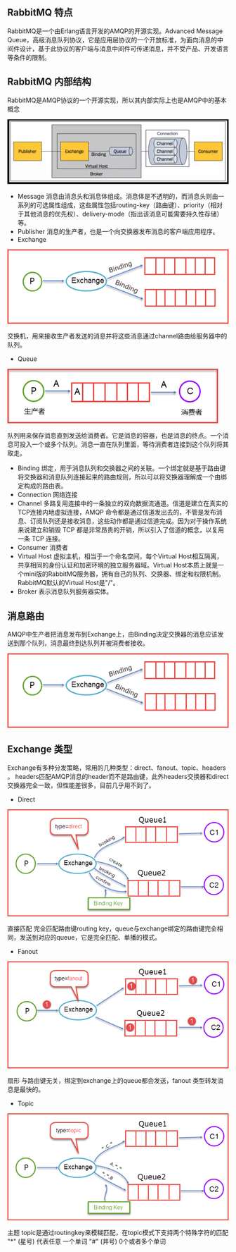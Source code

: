 ## RabbitMQ 特点
RabbitMQ是一个由Erlang语言开发的AMQP的开源实现。Advanced Message Queue，高级消息队列协议，它是应用层协议的一个开放标准，为面向消息的中间件设计，基于此协议的客户端与消息中间件可传递消息，并不受产品、开发语言等条件的限制。
## RabbitMQ 内部结构
RabbitMQ是AMQP协议的一个开源实现，所以其内部实际上也是AMQP中的基本概念 

![RabbitMQ 内部结构](https://github.com/Xun-Zhou/RabbitMQ/blob/master/introduce/base.png "RabbitMQ 内部结构")

- Message
消息由消息头和消息体组成。消息体是不透明的，而消息头则由一系列的可选属性组成，这些属性包括routing-key（路由键）、priority（相对于其他消息的优先权）、delivery-mode（指出该消息可能需要持久性存储）等。
- Publisher
消息的生产者，也是一个向交换器发布消息的客户端应用程序。
- Exchange

![Exchange](https://github.com/Xun-Zhou/RabbitMQ/blob/master/introduce/exchange.png "Exchange")

交换机，用来接收生产者发送的消息并将这些消息通过channel路由给服务器中的队列。
- Queue

![Queue](https://github.com/Xun-Zhou/RabbitMQ/blob/master/introduce/queue.png "Queue")

队列用来保存消息直到发送给消费者。它是消息的容器，也是消息的终点。一个消息可投入一个或多个队列。消息一直在队列里面，等待消费者连接到这个队列将其取走。
- Binding
绑定，用于消息队列和交换器之间的关联。一个绑定就是基于路由键将交换器和消息队列连接起来的路由规则，所以可以将交换器理解成一个由绑定构成的路由表。
- Connection
网络连接
- Channel
多路复用连接中的一条独立的双向数据流通道。信道是建立在真实的TCP连接内地虚拟连接，AMQP 命令都是通过信道发出去的，不管是发布消息、订阅队列还是接收消息，这些动作都是通过信道完成。因为对于操作系统来说建立和销毁 TCP 都是非常昂贵的开销，所以引入了信道的概念，以复用一条 TCP 连接。
- Consumer
消费者
- Virtual Host
虚拟主机，相当于一个命名空间，每个Virtual Host相互隔离，共享相同的身份认证和加密环境的独立服务器域。Virtual Host本质上就是一个mini版的RabbitMQ服务器，拥有自己的队列、交换器、绑定和权限机制。RabbitMQ默认的Virtual Host是"/"。
- Broker
表示消息队列服务器实体。
## 消息路由
AMQP中生产者把消息发布到Exchange上，由Binding决定交换器的消息应该发送到那个队列，消息最终到达队列并被消费者接收。

![RabbitMQ 路由过程](https://github.com/Xun-Zhou/RabbitMQ/blob/master/introduce/exchange.png "RabbitMQ 路由过程")

## Exchange 类型
Exchange有多种分发策略，常用的几种类型：direct、fanout、topic、headers 。
headers匹配AMQP消息的header而不是路由键，此外headers交换器和direct交换器完全一致，但性能差很多，目前几乎用不到了。
- Direct

![Direct Exchange](https://github.com/Xun-Zhou/RabbitMQ/blob/master/introduce/direct_exchange.png "Direct 路由模式")

直接匹配 完全匹配路由键routing key，queue与exchange绑定的路由键完全相同，发送到对应的queue，它是完全匹配、单播的模式。
- Fanout

![Fanout Exchange](https://github.com/Xun-Zhou/RabbitMQ/blob/master/introduce/fanout_exchange.png "Fanout 路由模式")

扇形 与路由键无关，绑定到exchange上的queue都会发送，fanout 类型转发消息是最快的。
- Topic

![Topic Exchange](https://github.com/Xun-Zhou/RabbitMQ/blob/master/introduce/topic_exchange.png "Topic 路由模式")

主题 topic是通过routingkey来模糊匹配，在topic模式下支持两个特殊字符的匹配
"*" (星号) 代表任意 一个单词
"#" (井号) 0个或者多个单词




